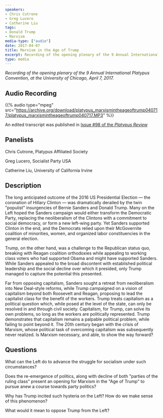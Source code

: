 ```yaml
---
speakers:
- Chris Cutrone
- Greg Lucero
- Catherine Liu
tags:
- Donald Trump
- Marxism
media-type: ["audio"]
date: 2017-04-07
title: Marxism in the Age of Trump
excerpt: Recording of the opening plenary of the 9 Annual International Platypus Convention, at the University of Chicago, April 7, 2017.
type: media
---
```

_Recording of the opening plenary of the 9 Annual International Platypus Convention, at the University of Chicago, April 7, 2017._

## Audio Recording

{{% audio type="mpeg" src="https://archive.org/download/platypus_marxismintheageoftrump040717/platypus_marxismintheageoftrump040717.MP3" %}}

An edited transcript was published in [Issue #98 of the _Platypus Review_](/2017/07/21/marxism-age-trump/)

## Panelists

Chris Cutrone, Platypus Affiliated Society

Greg Lucero, Socialist Party USA

Catherine Liu, University of California Irvine

## Description

The long anticipated outcome of the 2016 US Presidential Election — the coronation of Hillary Clinton — was dramatically derailed by the twin "populist" insurgencies of Bernie Sanders and Donald Trump. Many on the Left hoped the Sanders campaign would either transform the Democratic Party, replacing the neoliberalism of the Clintons with a commitment to social democracy, or form a new left-wing party. Yet Sanders supported Clinton in the end, and the Democrats relied upon their McGovernite coalition of minorities, women, and organized labor constituencies in the general election.

Trump, on the other hand, was a challenge to the Republican status quo, breaking with Reagan coalition orthodoxies while appealing to working class voters who had supported Obama and might have supported Sanders. While Sanders appealed to the broad discontent with established political leadership and the social decline over which it presided, only Trump managed to capture the potential this presented.

Far from opposing capitalism, Sanders sought a retreat from neoliberalism into New Deal-style reforms, while Trump campaigned on a vision of capitalism beyond both Roosevelt and Reagan, proposing to lead the capitalist class for the benefit of the workers. Trump treats capitalism as a political question which, while posed at the level of the state, can only be resolved in and through civil society. Capitalism, for Trump, can solve its own problems, so long as the workers are politically represented. Trump demonstrates that capitalism remains a palpable political problem, while failing to point beyond it. The 20th century began with the crisis of Marxism, whose political task of overcoming capitalism was subsequently never realized. Is Marxism necessary, and able, to show the way forward?

## Questions

What can the Left do to advance the struggle for socialism under such circumstances?

Does the re-emergence of politics, along with decline of both "parties of the ruling class" present an opening for Marxism in the "Age of Trump" to pursue anew a course towards party politics?

Why has Trump incited such hysteria on the Left? How do we make sense of this phenomenon?

What would it mean to oppose Trump from the Left?
